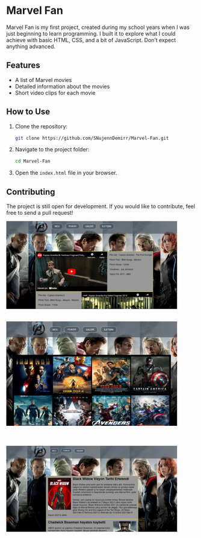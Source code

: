 # Marvel Fan

Marvel Fan is my first project, created during my school years when I was just beginning to learn programming. I built it to explore what I could achieve with basic HTML, CSS, and a bit of JavaScript. Don’t expect anything advanced.

## Features

- A list of Marvel movies
- Detailed information about the movies
- Short video clips for each movie

## How to Use

1. Clone the repository:
    ```bash
    git clone https://github.com/SNujennDemirr/Marvel-Fan.git
    ```
2. Navigate to the project folder:
    ```bash
    cd Marvel-Fan
    ```
3. Open the `index.html` file in your browser.

## Contributing

The project is still open for development. If you would like to contribute, feel free to send a pull request!


<img src="https://github.com/SNujennDemirr/Marvel-Fan/raw/main/Marvel/img/ss.marvell.jpeg" alt="Screenshot Marvel" style="width: 90%; margin-bottom: 30px;"/>

<img src="https://github.com/SNujennDemirr/Marvel-Fan/raw/main/Marvel/img/card.jpeg" alt="Card Image" style="width: 90%; margin-bottom: 50px;"/>

<img src="https://github.com/SNujennDemirr/Marvel-Fan/raw/main/Marvel/img/ssmarvel.jpeg" alt="Screenshot Marvel" style="width: 90%; margin-bottom: 30px;"/>
